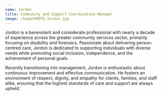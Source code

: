 ```yaml
---
name: Jordon
title: Community and Support Coordination Manager
image: /team/PHOTO_Jordon.jpg
---
```


Jordon is a benevolent and considerate professional with nearly a decade of experience across the greater community services sector, primarily focusing on disability and forensics. Passionate about delivering person-centred care, Jordon is dedicated to supporting individuals with diverse needs while promoting social inclusion, independence, and the achievement of personal goals.

Recently transitioning into management, Jordon is enthusiastic about continuous improvement and effective communication. He fosters an environment of respect, dignity, and empathy for clients, families, and staff alike, ensuring that the highest standards of care and support are always upheld.`